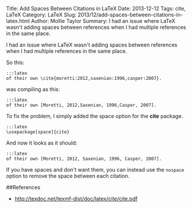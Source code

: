 Title: Add Spaces Between Citations in LaTeX
Date: 2013-12-12
Tags: cite, LaTeX
Category: LaTeX
Slug: 2013/12/add-spaces-between-citations-in-latex.html
Author: Mollie Taylor
Summary: I had an issue where LaTeX wasn't adding spaces between references when I had multiple references in the same place.

I had an issue where LaTeX wasn't adding spaces between references when I had multiple references in the same place.

So this:

	:::latex
	of their own \cite{moretti:2012,saxenian:1996,casper:2007}. 

was compiling as this:

	:::latex
	of their own [Moretti, 2012,Saxenian, 1996,Casper, 2007].

To fix the problem, I simply added the space option for the **cite** package.

	:::latex
	\usepackage[space]{cite}

And now it looks as it should:

	:::latex
	of their own [Moretti, 2012, Saxenian, 1996, Casper, 2007].

If you have spaces and don't want them, you can instead use the ```nospace``` option to remove the space between each citation.

##References
* <http://texdoc.net/texmf-dist/doc/latex/cite/cite.pdf>

